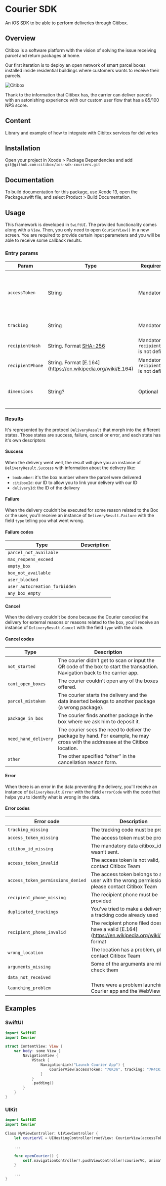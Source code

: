 # Courier SDK

An iOS SDK to be able to perform deliveries through Citibox.

## Overview

Citibox is a software platform with the vision of solving the issue receiving parcel and return packages at home.

Our first iteration is to deploy an open network of smart parcel boxes installed inside residential buildings where customers wants to receive their parcels.

![Citibox](citibox.png)

Thank to the information that Citibox has, the carrier can deliver parcels with an astonishing experience with our custom user flow that has a 85/100 NPS score.

## Content

Library and example of how to integrate with Cibitox services for deliveries

## Installation

Open your project in Xcode > Package Dependencies and add `git@github.com:citibox/ios-sdk-couriers.git`

## Documentation

To build documentation for this package, use Xcode 13, open the Package.swift file, and select Product > Build Documentation.

## Usage

This framework is developed in `SwiftUI`. The provided functionality comes along with a `View`.
Then, you only need to open `CourierView()` in a new screen.
You are required to provide certain input parameters and you will be able to receive some callback results. 

### Entry params

| Param            | Type    | Requirement | Description                                                                         |  
|------------------|---------|-------------|-------------------------------------------------------------------------------------|  
| `accessToken`    | String  | Mandatory | Access token provided via oauth for Citibox server to the Carrier server. Important: The carrier app should never contact the citibox server directly.                                              |  
| `tracking`       | String  | Mandatory | Scanned barcode or QR code of the package to be delivered.                              |  
| `recipientHash`  | String. Format [SHA-256](https://es.wikipedia.org/wiki/SHA-2) | Mandatory if `recipientPhone` is not defined | Recipient mobile phone number hashed by SHA-256 algorithm  |  
| `recipientPhone` | String. Format [E.164] (https://en.wikipedia.org/wiki/E.164) | Mandatory if `recipientHash` is not defined | Recipient mobile phone number.  |  
| `dimensions`     | String? | Optional | Package height, width and length in millimetres in the following format:{height}x{width}x{length} Ex.: 24x50x75  |  

### Results
It's represented by the protocol `DeliveryResult` that morph into the different states.
Those states are success, failure, cancel or error, and each state has it's own descriptors

#### Success
When the delivery went well, the result will give you an instance of `DeliveryResult.Success` with information about the delivery like:

- `boxNumber`: it's the box number where the parcel were delivered
- `citiboxId`: our ID to allow you to link your delivery with our ID
- `deliveryId`: the ID of the delivery

#### Failure
When the delivery couldn't be executed for some reason related to the Box or the user, you'll receive an instance of `DeliveryResult.Failure` with the field `type` telling you what went wrong.

#### Failure codes
|Type|Description|
|--|--|
|`parcel_not_available`|  |
|`max_reopens_exceed`|  |
|`empty_box`|  |
|`box_not_available`|  |
|`user_blocked`|  |
|`user_autocreation_forbidden`|  |
|`any_box_empty`|  |

#### Cancel
When the delivery couldn't be done because the Courier canceled the delivery for external reasons or reasons related to the box, you'll receive an instance of `DeliveryResult.Cancel` with the field `type` with the code.

#### Cancel codes
| Type                 | Description                                                                                                                     |
|----------------------|---------------------------------------------------------------------------------------------------------------------------------|
| `not_started`        | The courier didn’t get to scan or input the QR code of the box to start the transaction. Navigation back to the carrier app.    |
| `cant_open_boxes`    | The courier couldn’t open any of the boxes offered.                                                                             |
| `parcel_mistaken`    | The courier starts the delivery and the data inserted belongs to another package (a wrong package).                             |
| `package_in_box`     | The courier finds another package in the box where we ask him to deposit it.                                                    |
| `need_hand_delivery` | The courier sees the need to deliver the package by hand. For example, he may cross with the addressee at the Citibox location. |
| `other`              | The other specified “other” in the cancellation reason form.                                                                    |

#### Error
When there is an error in the data preventing the delivery, you'll receive an instance of `DeliveryResult.Error` with the field `errorCode` with the code that helps you to identify what is wrong in the data.

#### Error codes
| Error code                        | Description                                                                                                            |
|-----------------------------------|------------------------------------------------------------------------------------------------------------------------|
| `tracking_missing`                | The tracking code must be provided                                                                                     |
| `access_token_missing`            | The access token must be provided                                                                                      |
| `citibox_id_missing`              | The mandatory data citibox_id wasn’t sent.                                                                             |
| `access_token_invalid`            | The access token is not valid, please contact Citibox Team                                                             |
| `access_token_permissions_denied` | The access token belongs to an user with the wrong permissions, please contact Citibox Team                            |
| `recipient_phone_missing`         | The recipient phone must be provided                                                                                   |
| `duplicated_trackings`            | You've tried to make a delivery with a tracking code already used                                                      |
| `recipient_phone_invalid`         | The recipient phone filed doesn't have a valid [E.164] (https://en.wikipedia.org/wiki/E.164) format                                                                                      |
| `wrong_location`                  | The location has a problem, please contact Citibox Team                                                                |
| `arguments_missing`               | Some of the arguments are missing, check them                                                                          |
| `data_not_received`               |                                                                                                                        |
| `launching_problem`               | There were a problem launching the Courier app and the WebView |

## Examples

### SwiftUI

```swift
import SwiftUI
import Courier

struct ContentView: View {
    var body: some View {
        NavigationView {
            VStack {
                NavigationLink("Launch Courier App") {
                    CourierView(accessToken: "70K3n", tracking: "7R4CK1N6", recipientPhone: "+34666000111")
                }
            }
            .padding()
        }
    }
}

```

### UIKit

```swift
import SwiftUI
import Courier

Class MyViewController: UIViewController {
    let courierVC = UIHostingController(rootView: CourierView(accessToken: "70K3n", tracking: "7R4CK1N6", recipientPhone: "+34666000111"))

    ...

    func openCourier() {
        self.navigationController?.pushViewController(courierVC, animated: true)
    }
    
    ...
}

```
